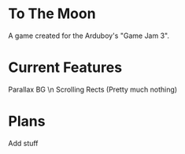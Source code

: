 # To The Moon
A game created for the Arduboy's "Game Jam 3". 

# Current Features
Parallax BG \n
Scrolling Rects
(Pretty much nothing)

# Plans
Add stuff
